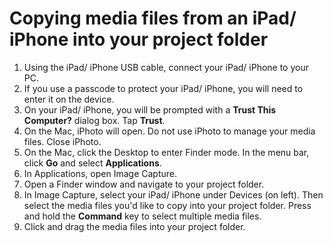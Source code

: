 # Copying media files from an iPad/ iPhone into your project folder

1. Using the iPad/ iPhone USB cable, connect your iPad/ iPhone to your PC.
2. If you use a passcode to protect your iPad/ iPhone, you will need to enter it on the device.
3. On your iPad/ iPhone, you will be prompted with a **Trust This Computer?** dialog box. Tap **Trust**.
4. On the Mac, iPhoto will open. Do not use iPhoto to manage your media files. Close iPhoto.
5. On the Mac, click the Desktop to enter Finder mode. In the menu bar, click **Go** and select **Applications**.
6. In Applications, open Image Capture.
7. Open a Finder window and navigate to your project folder.
8. In Image Capture, select your iPad/ iPhone under Devices (on left). Then select the media files you'd like to copy into your project folder. Press and hold the **Command** key to select multiple media files.
9. Click and drag the media files into your project folder.
